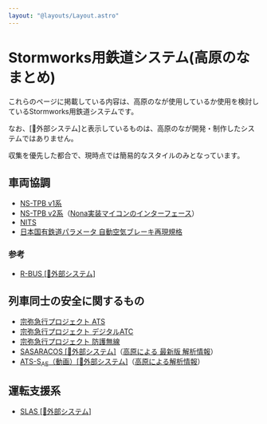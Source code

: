 ```yaml
---
layout: "@layouts/Layout.astro"
---
```

# Stormworks用鉄道システム(高原のな まとめ)
これらのページに掲載している内容は、高原のなが使用しているか使用を検討しているStormworks用鉄道システムです。

なお、\[🔗外部システム\]と表示しているものは、高原のなが開発・制作したシステムではありません。

収集を優先した都合で、現時点では簡易的なスタイルのみとなっています。

## 車両協調

- [NS-TPB v1系](communicate/NS-TPBv1.html)
- [NS-TPB v2系](communicate/NS-TPBv2.html)（[Nona実装マイコンのインターフェース](communicate/NS-TPBv2-nona.html)）
- [NITS](communicate/NITS.html)
- [日本国有鉄道パラメータ 自動空気ブレーキ再現規格](communicate/air-brake-JNR.html)

### 参考
- [R-BUS \[🔗外部システム\]](https://wikiwiki.jp/sbarjp/%E5%85%B1%E9%80%9A%E8%A6%8F%E6%A0%BC/%E9%89%84%E9%81%93/R-BUS)

## 列車同士の安全に関するもの
- [宗弥急行プロジェクト ATS](protect/Soya-ATS.html)
- [宗弥急行プロジェクト デジタルATC](protect/Soya-DATC.html)
- [宗弥急行プロジェクト 防護無線](protect/Soya-Radio.html)
- [SASARACOS \[🔗外部システム\]](https://github.com/MyanoSASA/SASARACOSPRE)（[高原による 最新版 解析情報](protect/SASARACOS.html)）
- [ATS-S<sub>AE</sub>（動画）\[🔗外部システム\]](https://www.nicovideo.jp/watch/sm38675237)（[高原による解析情報](protect/ATS-S-AE.html)）

## 運転支援系
- [SLAS \[🔗外部システム\]](support/SLAS.html)